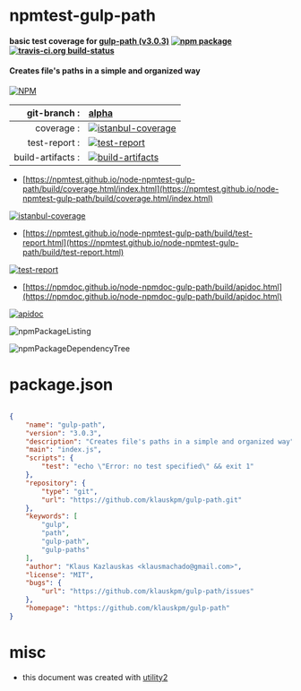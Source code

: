 # npmtest-gulp-path

#### basic test coverage for  [gulp-path (v3.0.3)](https://github.com/klauskpm/gulp-path)  [![npm package](https://img.shields.io/npm/v/npmtest-gulp-path.svg?style=flat-square)](https://www.npmjs.org/package/npmtest-gulp-path) [![travis-ci.org build-status](https://api.travis-ci.org/npmtest/node-npmtest-gulp-path.svg)](https://travis-ci.org/npmtest/node-npmtest-gulp-path)

#### Creates file's paths in a simple and organized way

[![NPM](https://nodei.co/npm/gulp-path.png?downloads=true&downloadRank=true&stars=true)](https://www.npmjs.com/package/gulp-path)

| git-branch : | [alpha](https://github.com/npmtest/node-npmtest-gulp-path/tree/alpha)|
|--:|:--|
| coverage : | [![istanbul-coverage](https://npmtest.github.io/node-npmtest-gulp-path/build/coverage.badge.svg)](https://npmtest.github.io/node-npmtest-gulp-path/build/coverage.html/index.html)|
| test-report : | [![test-report](https://npmtest.github.io/node-npmtest-gulp-path/build/test-report.badge.svg)](https://npmtest.github.io/node-npmtest-gulp-path/build/test-report.html)|
| build-artifacts : | [![build-artifacts](https://npmtest.github.io/node-npmtest-gulp-path/glyphicons_144_folder_open.png)](https://github.com/npmtest/node-npmtest-gulp-path/tree/gh-pages/build)|

- [https://npmtest.github.io/node-npmtest-gulp-path/build/coverage.html/index.html](https://npmtest.github.io/node-npmtest-gulp-path/build/coverage.html/index.html)

[![istanbul-coverage](https://npmtest.github.io/node-npmtest-gulp-path/build/screenCapture.buildCi.browser.%252Ftmp%252Fbuild%252Fcoverage.lib.html.png)](https://npmtest.github.io/node-npmtest-gulp-path/build/coverage.html/index.html)

- [https://npmtest.github.io/node-npmtest-gulp-path/build/test-report.html](https://npmtest.github.io/node-npmtest-gulp-path/build/test-report.html)

[![test-report](https://npmtest.github.io/node-npmtest-gulp-path/build/screenCapture.buildCi.browser.%252Ftmp%252Fbuild%252Ftest-report.html.png)](https://npmtest.github.io/node-npmtest-gulp-path/build/test-report.html)

- [https://npmdoc.github.io/node-npmdoc-gulp-path/build/apidoc.html](https://npmdoc.github.io/node-npmdoc-gulp-path/build/apidoc.html)

[![apidoc](https://npmdoc.github.io/node-npmdoc-gulp-path/build/screenCapture.buildCi.browser.%252Ftmp%252Fbuild%252Fapidoc.html.png)](https://npmdoc.github.io/node-npmdoc-gulp-path/build/apidoc.html)

![npmPackageListing](https://npmtest.github.io/node-npmtest-gulp-path/build/screenCapture.npmPackageListing.svg)

![npmPackageDependencyTree](https://npmtest.github.io/node-npmtest-gulp-path/build/screenCapture.npmPackageDependencyTree.svg)



# package.json

```json

{
    "name": "gulp-path",
    "version": "3.0.3",
    "description": "Creates file's paths in a simple and organized way",
    "main": "index.js",
    "scripts": {
        "test": "echo \"Error: no test specified\" && exit 1"
    },
    "repository": {
        "type": "git",
        "url": "https://github.com/klauskpm/gulp-path.git"
    },
    "keywords": [
        "gulp",
        "path",
        "gulp-path",
        "gulp-paths"
    ],
    "author": "Klaus Kazlauskas <klausmachado@gmail.com>",
    "license": "MIT",
    "bugs": {
        "url": "https://github.com/klauskpm/gulp-path/issues"
    },
    "homepage": "https://github.com/klauskpm/gulp-path"
}
```



# misc
- this document was created with [utility2](https://github.com/kaizhu256/node-utility2)
